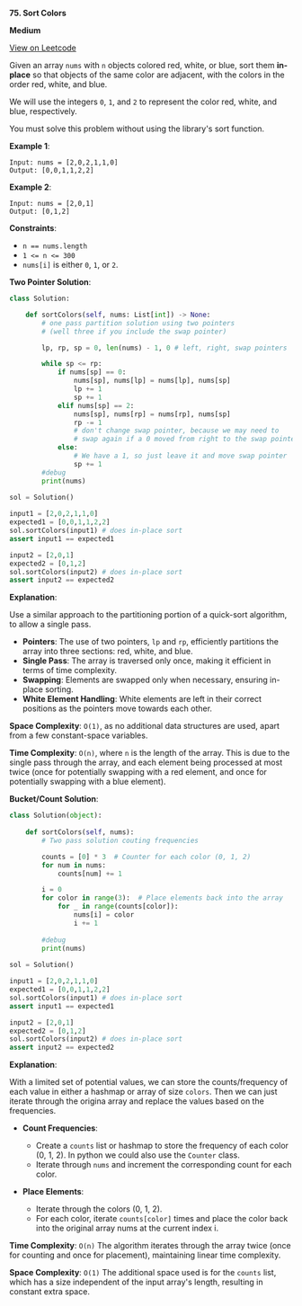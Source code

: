 **75. Sort Colors**

**Medium**

[View on Leetcode](https://leetcode.com/problems/sort-colors/description/)

Given an array `nums` with `n` objects colored red, white, or blue, sort them **in-place** so that objects of the same color are adjacent, with the colors in the order red, white, and blue.

We will use the integers `0`, `1`, and `2` to represent the color red, white, and blue, respectively.

You must solve this problem without using the library's sort function.


**Example 1**:

>
    Input: nums = [2,0,2,1,1,0]
    Output: [0,0,1,1,2,2]

**Example 2**:

>
    Input: nums = [2,0,1]
    Output: [0,1,2]

**Constraints**:

- `n == nums.length`
- `1 <= n <= 300`
- `nums[i]` is either `0`, `1`, or `2`.

**Two Pointer Solution**:

```python
class Solution:

    def sortColors(self, nums: List[int]) -> None:
        # one pass partition solution using two pointers 
        # (well three if you include the swap pointer)

        lp, rp, sp = 0, len(nums) - 1, 0 # left, right, swap pointers

        while sp <= rp:
            if nums[sp] == 0:
                nums[sp], nums[lp] = nums[lp], nums[sp]
                lp += 1
                sp += 1
            elif nums[sp] == 2:
                nums[sp], nums[rp] = nums[rp], nums[sp]
                rp -= 1
                # don't change swap pointer, because we may need to
                # swap again if a 0 moved from right to the swap pointer
            else:
                # We have a 1, so just leave it and move swap pointer
                sp += 1
        #debug
        print(nums)
        
sol = Solution()

input1 = [2,0,2,1,1,0]
expected1 = [0,0,1,1,2,2]
sol.sortColors(input1) # does in-place sort
assert input1 == expected1

input2 = [2,0,1]
expected2 = [0,1,2]
sol.sortColors(input2) # does in-place sort
assert input2 == expected2
```

**Explanation**:

Use a similar approach to the partitioning portion of a quick-sort algorithm, to allow a single pass.

- **Pointers**: The use of two pointers, `lp` and `rp`, efficiently partitions the array into three sections: red, white, and blue.
- **Single Pass**: The array is traversed only once, making it efficient in terms of time complexity.
- **Swapping**: Elements are swapped only when necessary, ensuring in-place sorting.
- **White Element Handling**: White elements are left in their correct positions as the pointers move towards each other.

**Space Complexity**: `O(1)`, as no additional data structures are used, apart from a few constant-space variables.

**Time Complexity**: `O(n)`, where `n` is the length of the array. This is due to the single pass through the array, and each element being processed at most twice (once for potentially swapping with a red element, and once for potentially swapping with a blue element).

**Bucket/Count Solution**:

```python
class Solution(object):
    
    def sortColors(self, nums):
        # Two pass solution couting frequencies

        counts = [0] * 3  # Counter for each color (0, 1, 2)
        for num in nums:
            counts[num] += 1

        i = 0
        for color in range(3):  # Place elements back into the array
            for _ in range(counts[color]):
                nums[i] = color
                i += 1
        
        #debug
        print(nums)
        
sol = Solution()

input1 = [2,0,2,1,1,0]
expected1 = [0,0,1,1,2,2]
sol.sortColors(input1) # does in-place sort
assert input1 == expected1

input2 = [2,0,1]
expected2 = [0,1,2]
sol.sortColors(input2) # does in-place sort
assert input2 == expected2
```

**Explanation**:

With a limited set of potential values, we can store the counts/frequency of each value in either a hashmap or array of size `colors`. Then we can just iterate through the origina array and replace the values based on the frequencies.

- **Count Frequencies**:
    - Create a `counts` list or hashmap to store the frequency of each color (0, 1, 2). In python we could also use the `Counter` class.
    - Iterate through `nums` and increment the corresponding count for each color.
- **Place Elements**:

    - Iterate through the colors (0, 1, 2).
    - For each color, iterate `counts[color]` times and place the color back into the original array nums at the current index i.

**Time Complexity**: `O(n)` The algorithm iterates through the array twice (once for counting and once for placement), maintaining linear time complexity.

**Space Complexity**: `O(1)` The additional space used is for the `counts` list, which has a size independent of the input array's length, resulting in constant extra space.